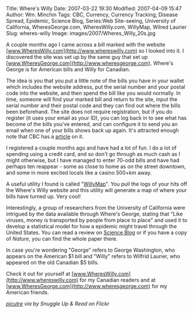 Title: Where's Willy
Date: 2007-03-22 19:30
Modified: 2007-04-09 15:47
Author: Wm. Minchin
Tags: CBC, Currency, Currency Tracking, Disease Spread, Epidemic, Science Blog, Series:Web Site-seeing, University of California, WheresGeorge.com, WheresWilly.com, WillyMap, Wilred Laurier
Slug: wheres-willy
Image: images/2007/Wheres_Willy_20s.jpg

A couple months ago I came across a bill marked with the website
[www.WheresWilly.com](http://www.whereswilly.com) so I looked into it. I
discovered the site was set up by the same guy that set up
[www.WheresGeorge.com](http://www.wheresgeorge.com). Where's George is
for American bills and Willy for Canadian.

The idea is you that you put a little note of the bills you have in your
wallet which includes the website address, put the serial number and
your postal code into the website, and then spend the bill like you
would normally. In time, someone will find your marked bill and return
to the site, input the serial number and their postal code and they can
find out where the bills been beforehand. The site does not require
registration, but if you do register (it uses your email as your ID),
you can log back in to see what has become of the bills you've entered,
and can configure it to send you an email when one of your bills shows
back up again. It's attracted enough note that CBC has a
[article](http://www.cbc.ca/news/background/counterfeit/wheres-willy.html)
on it.

I registered a couple months ago and have had a lot of fun. I do a lot
of spending using a credit card, and so don't go through as much cash as
I might otherwise, but I have managed to enter 70-odd bills and have had
perhaps ten reappear - some as close to home as on the street downtown,
and some in more excited locals like a casino 500+km away.

A useful utility I found is called
"[WillyMap](http://www3.telus.net/pseudochan/willymap.html)". You pull
the logs of your hits off the Where's Willy website and this utility
will generate a map of where your bills have turned up. Very cool!

Interestingly, a group of researchers from the University of California
were intrigued by the data available through Where's George, stating
that "Like viruses, money is transported by people from place to place"
and used it to develop a statistical model for how a epidemic might
travel through the United States. You can read a review on [Science
Blog](http://www.scienceblog.com/cms/web_game_provides_breakthrough_in_predicting_spread_of_epidemics_9874)
or if you have a copy of *Nature*, you can find the whole paper there.

In case you're wondering "George" refers to George Washington, who
appears on the American $1 bill and "Willy" refers to Wilfrid Laurier,
who appeared on the old Canadian $5 bills.

Check it out for yourself at
[www.WheresWilly.com](http://www.whereswilly.com) for my Canadian
readers and at [www.WheresGeorge.com](http://www.wheresgeorge.com) for
my American friends.

*[picutre](http://www.flickr.com/photos/impeccabletiming/242129064/) via by Snuggle Up & Read on Flickr*
